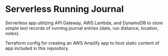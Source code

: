 # Serverless Running Journal

Serverless app utilizing API Gateway, AWS Lambda, and DynamoDB to store simple text records of running journal entries (date, run distance, location, notes).

Terraform config for creating an AWS Amplify app to host static content of app included in this repository.
